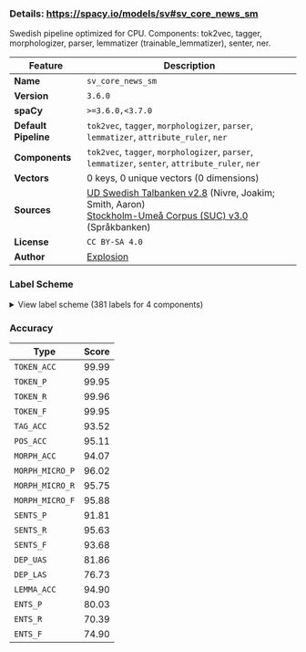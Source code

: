 ### Details: https://spacy.io/models/sv#sv_core_news_sm

Swedish pipeline optimized for CPU. Components: tok2vec, tagger, morphologizer, parser, lemmatizer (trainable_lemmatizer), senter, ner.

| Feature | Description |
| --- | --- |
| **Name** | `sv_core_news_sm` |
| **Version** | `3.6.0` |
| **spaCy** | `>=3.6.0,<3.7.0` |
| **Default Pipeline** | `tok2vec`, `tagger`, `morphologizer`, `parser`, `lemmatizer`, `attribute_ruler`, `ner` |
| **Components** | `tok2vec`, `tagger`, `morphologizer`, `parser`, `lemmatizer`, `senter`, `attribute_ruler`, `ner` |
| **Vectors** | 0 keys, 0 unique vectors (0 dimensions) |
| **Sources** | [UD Swedish Talbanken v2.8](https://github.com/UniversalDependencies/UD_Swedish-Talbanken) (Nivre, Joakim; Smith, Aaron)<br />[Stockholm-Umeå Corpus (SUC) v3.0](https://huggingface.co/datasets/KBLab/sucx3_ner) (Språkbanken) |
| **License** | `CC BY-SA 4.0` |
| **Author** | [Explosion](https://explosion.ai) |

### Label Scheme

<details>

<summary>View label scheme (381 labels for 4 components)</summary>

| Component | Labels |
| --- | --- |
| **`tagger`** | `AB`, `AB\|AN`, `AB\|KOM`, `AB\|POS`, `AB\|SMS`, `AB\|SUV`, `DT\|NEU\|SIN\|DEF`, `DT\|NEU\|SIN\|IND`, `DT\|NEU\|SIN\|IND/DEF`, `DT\|UTR/NEU\|PLU\|DEF`, `DT\|UTR/NEU\|PLU\|IND`, `DT\|UTR/NEU\|PLU\|IND/DEF`, `DT\|UTR/NEU\|SIN/PLU\|IND`, `DT\|UTR/NEU\|SIN\|DEF`, `DT\|UTR/NEU\|SIN\|IND`, `DT\|UTR\|SIN\|DEF`, `DT\|UTR\|SIN\|IND`, `DT\|UTR\|SIN\|IND/DEF`, `HA`, `HD\|NEU\|SIN\|IND`, `HD\|UTR/NEU\|PLU\|IND`, `HD\|UTR\|SIN\|IND`, `HP\|-\|-\|-`, `HP\|NEU\|SIN\|IND`, `HP\|UTR/NEU\|PLU\|IND`, `HP\|UTR\|SIN\|IND`, `HS\|DEF`, `IE`, `IN`, `JJ`, `JJ\|AN`, `JJ\|KOM\|UTR/NEU\|SIN/PLU\|IND/DEF\|NOM`, `JJ\|POS\|MAS\|SIN\|DEF\|GEN`, `JJ\|POS\|MAS\|SIN\|DEF\|NOM`, `JJ\|POS\|NEU\|SIN\|IND/DEF\|NOM`, `JJ\|POS\|NEU\|SIN\|IND\|NOM`, `JJ\|POS\|UTR/NEU\|PLU\|IND/DEF\|GEN`, `JJ\|POS\|UTR/NEU\|PLU\|IND/DEF\|NOM`, `JJ\|POS\|UTR/NEU\|PLU\|IND\|NOM`, `JJ\|POS\|UTR/NEU\|SIN/PLU\|IND/DEF\|NOM`, `JJ\|POS\|UTR/NEU\|SIN\|DEF\|NOM`, `JJ\|POS\|UTR\|-\|-\|SMS`, `JJ\|POS\|UTR\|SIN\|IND/DEF\|NOM`, `JJ\|POS\|UTR\|SIN\|IND\|GEN`, `JJ\|POS\|UTR\|SIN\|IND\|NOM`, `JJ\|SUV\|MAS\|SIN\|DEF\|NOM`, `JJ\|SUV\|UTR/NEU\|PLU\|DEF\|NOM`, `JJ\|SUV\|UTR/NEU\|SIN/PLU\|DEF\|NOM`, `JJ\|SUV\|UTR/NEU\|SIN/PLU\|IND\|NOM`, `KN`, `MAD`, `MID`, `NN`, `NN\|-\|-\|-\|-`, `NN\|AN`, `NN\|NEU\|-\|-\|SMS`, `NN\|NEU\|PLU\|DEF\|GEN`, `NN\|NEU\|PLU\|DEF\|NOM`, `NN\|NEU\|PLU\|IND\|GEN`, `NN\|NEU\|PLU\|IND\|NOM`, `NN\|NEU\|SIN\|DEF\|GEN`, `NN\|NEU\|SIN\|DEF\|NOM`, `NN\|NEU\|SIN\|IND`, `NN\|NEU\|SIN\|IND\|GEN`, `NN\|NEU\|SIN\|IND\|NOM`, `NN\|SMS`, `NN\|UTR\|-\|-\|-`, `NN\|UTR\|-\|-\|SMS`, `NN\|UTR\|PLU\|DEF\|GEN`, `NN\|UTR\|PLU\|DEF\|NOM`, `NN\|UTR\|PLU\|IND\|GEN`, `NN\|UTR\|PLU\|IND\|NOM`, `NN\|UTR\|SIN\|DEF\|GEN`, `NN\|UTR\|SIN\|DEF\|NOM`, `NN\|UTR\|SIN\|IND\|GEN`, `NN\|UTR\|SIN\|IND\|NOM`, `PAD`, `PC\|PRF\|NEU\|SIN\|IND\|NOM`, `PC\|PRF\|UTR/NEU\|PLU\|IND/DEF\|GEN`, `PC\|PRF\|UTR/NEU\|PLU\|IND/DEF\|NOM`, `PC\|PRF\|UTR/NEU\|SIN\|DEF\|NOM`, `PC\|PRF\|UTR\|SIN\|IND\|NOM`, `PC\|PRS\|UTR/NEU\|SIN/PLU\|IND/DEF\|NOM`, `PL`, `PM`, `PM\|GEN`, `PM\|NOM`, `PM\|SMS`, `PN\|MAS\|SIN\|DEF\|SUB/OBJ`, `PN\|NEU\|SIN\|DEF`, `PN\|NEU\|SIN\|DEF\|SUB/OBJ`, `PN\|NEU\|SIN\|IND\|SUB/OBJ`, `PN\|UTR/NEU\|PLU\|DEF\|OBJ`, `PN\|UTR/NEU\|PLU\|DEF\|SUB`, `PN\|UTR/NEU\|PLU\|DEF\|SUB/OBJ`, `PN\|UTR/NEU\|PLU\|IND\|SUB/OBJ`, `PN\|UTR/NEU\|SIN/PLU\|DEF\|OBJ`, `PN\|UTR\|PLU\|DEF\|OBJ`, `PN\|UTR\|PLU\|DEF\|SUB`, `PN\|UTR\|SIN\|DEF\|NOM`, `PN\|UTR\|SIN\|DEF\|OBJ`, `PN\|UTR\|SIN\|DEF\|SUB`, `PN\|UTR\|SIN\|DEF\|SUB/OBJ`, `PN\|UTR\|SIN\|IND\|NOM`, `PN\|UTR\|SIN\|IND\|SUB`, `PN\|UTR\|SIN\|IND\|SUB/OBJ`, `PP`, `PS\|NEU\|SIN\|DEF`, `PS\|UTR/NEU\|PLU\|DEF`, `PS\|UTR/NEU\|SIN/PLU\|DEF`, `PS\|UTR\|SIN\|DEF`, `RG\|NEU\|SIN\|IND\|NOM`, `RG\|NOM`, `RG\|SMS`, `RG\|UTR\|SIN\|IND\|NOM`, `RO\|MAS\|SIN\|IND/DEF\|NOM`, `RO\|NOM`, `SN`, `UO`, `VB\|AN`, `VB\|IMP\|AKT`, `VB\|IMP\|SFO`, `VB\|INF\|AKT`, `VB\|INF\|SFO`, `VB\|KON\|PRS\|AKT`, `VB\|KON\|PRT\|AKT`, `VB\|PRS\|AKT`, `VB\|PRS\|SFO`, `VB\|PRT\|AKT`, `VB\|PRT\|SFO`, `VB\|SUP\|AKT`, `VB\|SUP\|SFO`, `_SP` |
| **`morphologizer`** | `Case=Nom\|Definite=Ind\|Degree=Pos\|Gender=Com\|Number=Sing\|POS=ADJ`, `Case=Nom\|Definite=Ind\|Gender=Com\|Number=Sing\|POS=NOUN`, `POS=ADP`, `Case=Nom\|Definite=Ind\|Gender=Com\|Number=Plur\|POS=NOUN`, `Case=Nom\|Definite=Def\|Gender=Com\|Number=Sing\|POS=NOUN`, `Mood=Ind\|POS=VERB\|Tense=Pres\|VerbForm=Fin\|Voice=Pass`, `POS=PUNCT`, `Definite=Def\|Gender=Neut\|Number=Sing\|POS=PRON\|PronType=Prs`, `Mood=Ind\|POS=VERB\|Tense=Pres\|VerbForm=Fin\|Voice=Act`, `Abbr=Yes\|POS=ADV`, `POS=SCONJ`, `POS=ADV`, `Case=Nom\|Definite=Ind\|Gender=Com\|NumType=Card\|Number=Sing\|POS=NUM`, `Mood=Ind\|POS=AUX\|Tense=Pres\|VerbForm=Fin\|Voice=Act`, `POS=PART`, `POS=VERB\|VerbForm=Inf`, `Definite=Def\|Gender=Com\|Number=Sing\|POS=PRON\|PronType=Prs`, `Number=Plur\|POS=DET\|PronType=Tot`, `Case=Nom\|Definite=Ind\|Gender=Neut\|Number=Sing\|POS=NOUN`, `Case=Nom\|Degree=Pos\|Number=Plur\|POS=ADJ`, `Case=Nom\|Definite=Ind\|Gender=Neut\|Number=Plur\|POS=NOUN`, `POS=CCONJ`, `Definite=Def\|Number=Plur\|POS=DET\|PronType=Art`, `POS=PRON\|PronType=Rel`, `Definite=Def\|Gender=Neut\|Number=Sing\|POS=DET\|PronType=Dem`, `Degree=Pos\|POS=ADV`, `Definite=Def\|Number=Plur\|POS=DET\|PronType=Dem`, `Case=Nom\|Definite=Ind\|Degree=Pos\|Gender=Neut\|Number=Sing\|POS=ADJ`, `Definite=Def\|Gender=Com\|Number=Sing\|POS=DET\|PronType=Art`, `Case=Nom\|Definite=Def\|Degree=Pos\|Gender=Masc\|Number=Sing\|POS=ADJ`, `POS=VERB\|VerbForm=Sup\|Voice=Act`, `Case=Nom\|Definite=Def\|Gender=Neut\|Number=Sing\|POS=NOUN`, `POS=PART\|Polarity=Neg`, `Case=Nom\|Degree=Pos\|POS=ADJ`, `Case=Gen\|Definite=Ind\|Gender=Com\|Number=Plur\|POS=NOUN`, `Degree=Cmp\|POS=ADV`, `POS=VERB\|VerbForm=Inf\|Voice=Pass`, `Case=Nom\|Definite=Ind\|Degree=Pos\|Number=Plur\|POS=ADJ`, `Case=Nom\|Definite=Def\|Gender=Com\|Number=Plur\|POS=NOUN`, `Degree=Sup\|POS=ADV`, `Case=Nom\|NumType=Card\|POS=NUM`, `Abbr=Yes\|POS=NOUN`, `Case=Nom\|Definite=Def\|Degree=Sup\|POS=ADJ`, `Case=Gen\|Definite=Ind\|Gender=Neut\|Number=Sing\|POS=NOUN`, `Mood=Imp\|POS=VERB\|VerbForm=Fin\|Voice=Act`, `POS=VERB\|VerbForm=Inf\|Voice=Act`, `Case=Nom\|Definite=Def\|Gender=Neut\|Number=Plur\|POS=NOUN`, `Mood=Ind\|POS=VERB\|Tense=Pres\|VerbForm=Fin`, `Case=Gen\|Definite=Ind\|Gender=Neut\|Number=Plur\|POS=NOUN`, `POS=AUX\|VerbForm=Inf\|Voice=Act`, `Case=Nom\|Definite=Ind\|Gender=Neut\|Number=Sing\|POS=ADJ\|Tense=Past\|VerbForm=Part`, `Case=Nom\|Definite=Def\|Number=Plur\|POS=PRON\|PronType=Prs`, `Case=Nom\|Number=Plur\|POS=ADJ\|Tense=Past\|VerbForm=Part`, `POS=AUX\|VerbForm=Sup\|Voice=Act`, `Case=Acc\|Definite=Def\|Number=Plur\|POS=PRON\|PronType=Rcp`, `POS=SPACE`, `POS=VERB\|VerbForm=Sup\|Voice=Pass`, `Mood=Ind\|POS=AUX\|Tense=Past\|VerbForm=Fin\|Voice=Act`, `Definite=Def\|Gender=Neut\|Number=Sing\|POS=DET\|PronType=Art`, `Case=Nom\|Definite=Def\|Degree=Pos\|Number=Sing\|POS=ADJ`, `Case=Nom\|Degree=Cmp\|POS=ADJ`, `Definite=Ind\|Number=Sing\|POS=DET\|PronType=Tot`, `Definite=Ind\|Gender=Com\|Number=Sing\|POS=DET\|PronType=Art`, `Case=Nom\|Definite=Ind\|Gender=Com\|Number=Sing\|POS=ADJ\|Tense=Past\|VerbForm=Part`, `Definite=Ind\|POS=DET\|PronType=Ind`, `Case=Nom\|Definite=Def\|Number=Sing\|POS=ADJ\|Tense=Past\|VerbForm=Part`, `Case=Nom\|POS=ADJ\|Tense=Pres\|VerbForm=Part`, `Definite=Ind\|Gender=Com\|Number=Sing\|POS=DET\|PronType=Ind`, `Definite=Def\|Gender=Neut\|Number=Sing\|POS=PRON\|PronType=Dem`, `Definite=Ind\|Gender=Neut\|Number=Sing\|POS=DET\|PronType=Art`, `Mood=Ind\|POS=VERB\|Tense=Past\|VerbForm=Fin\|Voice=Act`, `Case=Acc\|Definite=Def\|Gender=Com\|Number=Sing\|POS=PRON\|PronType=Prs`, `Definite=Ind\|Gender=Neut\|Number=Sing\|POS=PRON\|PronType=Int`, `Definite=Def\|Gender=Com\|Number=Sing\|POS=PRON\|Poss=Yes\|PronType=Prs`, `Definite=Def\|Gender=Neut\|Number=Sing\|POS=PRON\|Poss=Yes\|PronType=Prs`, `Case=Nom\|Definite=Def\|Gender=Com\|Number=Sing\|POS=PRON\|PronType=Prs`, `Definite=Def\|Number=Plur\|POS=PRON\|PronType=Dem`, `Definite=Def\|Number=Plur\|POS=PRON\|Poss=Yes\|PronType=Prs`, `Case=Acc\|Definite=Def\|Number=Plur\|POS=PRON\|PronType=Prs`, `Case=Nom\|Definite=Def\|Degree=Sup\|Number=Plur\|POS=ADJ`, `Case=Nom\|Degree=Pos\|Gender=Com\|Number=Sing\|POS=ADJ`, `Gender=Com\|Number=Sing\|POS=DET\|PronType=Tot`, `Definite=Def\|Gender=Com\|Number=Sing\|POS=DET\|PronType=Dem`, `Case=Gen\|Definite=Ind\|Gender=Com\|Number=Sing\|POS=NOUN`, `POS=NOUN`, `Case=Nom\|POS=ADJ`, `Case=Nom\|Definite=Ind\|Gender=Com\|Number=Sing\|POS=PRON\|PronType=Ind`, `Definite=Ind\|Gender=Neut\|Number=Sing\|POS=PRON\|PronType=Ind`, `Definite=Ind\|Number=Plur\|POS=PRON\|PronType=Tot`, `Definite=Ind\|Gender=Neut\|Number=Sing\|POS=DET\|PronType=Ind`, `Definite=Ind\|Number=Plur\|POS=PRON\|PronType=Ind`, `Definite=Def\|POS=PRON\|Poss=Yes\|PronType=Ind`, `Case=Gen\|Definite=Def\|Gender=Neut\|Number=Sing\|POS=NOUN`, `Gender=Com\|POS=NOUN`, `Definite=Ind\|Gender=Neut\|Number=Sing\|POS=PRON\|PronType=Tot`, `Case=Gen\|Definite=Def\|Gender=Com\|Number=Sing\|POS=NOUN`, `Case=Acc\|Definite=Def\|POS=PRON\|PronType=Prs`, `Definite=Def\|POS=PRON\|Poss=Yes\|PronType=Prs`, `Case=Nom\|POS=PROPN`, `Case=Nom\|Number=Plur\|POS=VERB\|Tense=Past\|VerbForm=Part`, `Case=Nom\|Definite=Def\|Gender=Com\|Number=Plur\|POS=PRON\|PronType=Prs`, `Definite=Def\|Number=Plur\|POS=DET\|PronType=Prs`, `Case=Gen\|Number=Plur\|POS=ADJ\|Tense=Past\|VerbForm=Part`, `Case=Acc\|Definite=Def\|Gender=Com\|Number=Plur\|POS=PRON\|PronType=Prs`, `Definite=Ind\|Number=Plur\|POS=PRON\|PronType=Rel`, `Mood=Ind\|POS=VERB\|Tense=Past\|VerbForm=Fin`, `Definite=Ind\|Number=Plur\|POS=PRON\|PronType=Int`, `Number=Plur\|POS=DET\|PronType=Ind`, `Case=Gen\|POS=PROPN`, `POS=PROPN`, `Definite=Ind\|Gender=Com\|Number=Sing\|POS=DET\|PronType=Int`, `Definite=Ind\|Gender=Com\|Number=Sing\|POS=PRON\|PronType=Tot`, `Gender=Neut\|POS=NOUN`, `Case=Gen\|Definite=Def\|Gender=Com\|Number=Plur\|POS=NOUN`, `Definite=Ind\|Number=Plur\|POS=DET\|PronType=Int`, `Definite=Ind\|Gender=Com\|Number=Sing\|POS=DET\|PronType=Neg`, `POS=VERB\|VerbForm=Sup`, `Case=Gen\|Definite=Def\|Gender=Neut\|Number=Plur\|POS=NOUN`, `Mood=Ind\|POS=VERB\|Tense=Past\|VerbForm=Fin\|Voice=Pass`, `Case=Nom\|Definite=Ind\|Gender=Neut\|NumType=Card\|Number=Sing\|POS=NUM`, `Foreign=Yes\|POS=NOUN`, `Foreign=Yes\|POS=ADJ`, `Definite=Def\|Gender=Neut\|Number=Sing\|POS=PRON\|PronType=Ind`, `Definite=Ind\|Number=Plur\|POS=DET\|PronType=Ind`, `POS=SYM`, `Case=Nom\|Degree=Pos\|Gender=Neut\|Number=Sing\|POS=ADJ`, `Definite=Def\|Number=Sing\|POS=DET\|PronType=Tot`, `Definite=Ind\|Gender=Com\|Number=Sing\|POS=PRON\|PronType=Ind`, `Definite=Ind\|Gender=Neut\|Number=Sing\|POS=DET\|PronType=Int`, `Case=Nom\|Definite=Ind\|Degree=Sup\|POS=ADJ`, `Definite=Def\|Gender=Com\|Number=Sing\|POS=PRON\|PronType=Dem`, `Definite=Ind\|Gender=Com\|Number=Sing\|POS=PRON\|PronType=Neg`, `Mood=Sub\|POS=AUX\|Tense=Past\|VerbForm=Fin\|Voice=Act`, `Degree=Pos\|Gender=Com\|POS=ADJ`, `Definite=Def\|Gender=Com\|Number=Sing\|POS=PRON\|PronType=Ind`, `Case=Nom\|Definite=Ind\|Gender=Com\|Number=Sing\|POS=VERB\|Tense=Past\|VerbForm=Part`, `Case=Nom\|Definite=Ind\|Gender=Neut\|Number=Sing\|POS=VERB\|Tense=Past\|VerbForm=Part`, `Definite=Def\|Number=Plur\|POS=PRON\|PronType=Ind`, `Definite=Ind\|Gender=Neut\|Number=Sing\|POS=PRON\|PronType=Prs`, `Definite=Ind\|POS=DET\|PronType=Prs`, `Definite=Def\|Gender=Neut\|Number=Sing\|POS=DET\|PronType=Prs`, `Definite=Def\|POS=PRON\|Poss=Yes\|PronType=Rel`, `Case=Gen\|Degree=Pos\|Number=Plur\|POS=ADJ`, `Definite=Def\|Number=Plur\|POS=PRON\|Poss=Yes\|PronType=Ind`, `Definite=Def\|Gender=Com\|Number=Sing\|POS=DET\|PronType=Prs`, `Abbr=Yes\|POS=ADJ`, `Definite=Ind\|Gender=Neut\|Number=Sing\|POS=PRON\|PronType=Rel`, `Definite=Ind\|Gender=Com\|Number=Sing\|POS=PRON\|PronType=Rel`, `NumType=Card\|POS=NUM`, `POS=INTJ`, `Definite=Ind\|Gender=Com\|Number=Sing\|POS=PRON\|PronType=Int`, `Degree=Sup\|POS=ADV\|Polarity=Neg`, `Definite=Ind\|Gender=Com\|Number=Sing\|POS=DET\|PronType=Tot`, `Definite=Ind\|Gender=Com\|Number=Sing\|POS=PRON\|PronType=Prs`, `Definite=Def\|POS=PRON\|Poss=Yes\|PronType=Int`, `POS=ADV\|Polarity=Neg`, `Definite=Ind\|Number=Sing\|POS=DET\|PronType=Ind`, `POS=ADJ`, `Case=Nom\|Definite=Ind\|Gender=Com\|Number=Sing\|POS=PRON\|PronType=Prs`, `Case=Gen\|Definite=Def\|Degree=Pos\|Gender=Masc\|Number=Sing\|POS=ADJ`, `Definite=Ind\|Gender=Neut\|Number=Sing\|POS=NOUN`, `Case=Nom\|Definite=Def\|Gender=Com\|Number=Sing\|POS=PRON\|PronType=Tot`, `Gender=Neut\|Number=Sing\|POS=DET\|PronType=Tot`, `Definite=Ind\|Gender=Neut\|Number=Sing\|POS=PRON\|PronType=Neg`, `Case=Nom\|Gender=Masc\|Number=Sing\|POS=ADJ`, `Definite=Ind\|Number=Plur\|POS=DET\|PronType=Neg`, `Case=Nom\|Definite=Def\|Degree=Sup\|Gender=Masc\|Number=Sing\|POS=ADJ`, `Definite=Def\|Gender=Masc\|Number=Sing\|POS=PRON\|PronType=Dem`, `Definite=Def\|Gender=Neut\|Number=Sing\|POS=PRON\|PronType=Tot`, `Definite=Ind\|Gender=Neut\|Number=Sing\|POS=DET\|PronType=Neg`, `Gender=Com\|Number=Sing\|POS=DET\|PronType=Prs`, `Mood=Imp\|POS=VERB\|VerbForm=Fin\|Voice=Pass`, `Case=Nom\|Definite=Def\|Number=Plur\|POS=PRON\|PronType=Ind`, `Case=Acc\|Definite=Def\|POS=PRON\|PronType=Ind`, `Foreign=Yes\|POS=ADP`, `Definite=Ind\|Gender=Com\|Number=Sing\|POS=DET\|PronType=Prs`, `Definite=Def\|POS=PRON\|Poss=Yes\|PronType=Dem`, `Abbr=Yes\|Mood=Imp\|POS=VERB\|VerbForm=Fin\|Voice=Act`, `Mood=Sub\|POS=VERB\|Tense=Pres\|VerbForm=Fin\|Voice=Act`, `Case=Nom\|Definite=Ind\|Gender=Com\|Number=Sing\|POS=PRON\|PronType=Rel`, `Foreign=Yes\|POS=CCONJ`, `POS=DET\|PronType=Art`, `Definite=Ind\|Number=Sing\|POS=DET\|PronType=Prs`, `Definite=Ind\|Number=Plur\|POS=DET\|PronType=Tot`, `Case=Nom\|Definite=Def\|Gender=Com\|Number=Sing\|POS=PRON\|PronType=Ind`, `Case=Nom\|Definite=Def\|Number=Plur\|POS=PRON\|PronType=Rel`, `Case=Acc\|Definite=Def\|Number=Plur\|POS=PRON\|PronType=Tot`, `Definite=Def\|Number=Plur\|POS=PRON\|PronType=Prs`, `Case=Gen\|Definite=Ind\|Degree=Pos\|Gender=Com\|Number=Sing\|POS=ADJ`, `Definite=Def\|Number=Plur\|POS=PRON\|PronType=Tot`, `Degree=Pos\|POS=ADV\|Polarity=Neg`, `Mood=Sub\|POS=VERB\|Tense=Past\|VerbForm=Fin\|Voice=Act`, `POS=PRON\|PronType=Ind`, `Definite=Ind\|POS=DET\|PronType=Neg`, `Definite=Ind\|Number=Plur\|POS=PRON\|PronType=Neg`, `POS=CCONJ\|Polarity=Neg`, `Case=Nom\|Gender=Masc\|Number=Sing\|POS=NOUN`, `Case=Acc\|Gender=Fem\|Number=Sing\|POS=NOUN`, `Case=Nom\|Definite=Def\|Number=Plur\|POS=PRON\|PronType=Tot`, `Definite=Def\|Number=Plur\|POS=DET\|PronType=Tot`, `Mood=Imp\|POS=AUX\|VerbForm=Fin\|Voice=Act`, `Foreign=Yes\|POS=ADV`, `Definite=Def\|POS=PRON\|Poss=Yes\|PronType=Rcp`, `Case=Acc\|Definite=Def\|POS=PRON\|Polarity=Neg\|PronType=Ind` |
| **`parser`** | `ROOT`, `acl`, `acl:cleft`, `acl:relcl`, `advcl`, `advmod`, `amod`, `appos`, `aux`, `aux:pass`, `case`, `cc`, `ccomp`, `compound:prt`, `conj`, `cop`, `csubj`, `dep`, `det`, `dislocated`, `expl`, `fixed`, `flat:name`, `iobj`, `mark`, `nmod`, `nmod:poss`, `nsubj`, `nsubj:pass`, `nummod`, `obj`, `obl`, `obl:agent`, `parataxis`, `punct`, `xcomp` |
| **`ner`** | `EVN`, `LOC`, `MSR`, `OBJ`, `ORG`, `PRS`, `TME`, `WRK` |

</details>

### Accuracy

| Type | Score |
| --- | --- |
| `TOKEN_ACC` | 99.99 |
| `TOKEN_P` | 99.95 |
| `TOKEN_R` | 99.96 |
| `TOKEN_F` | 99.95 |
| `TAG_ACC` | 93.52 |
| `POS_ACC` | 95.11 |
| `MORPH_ACC` | 94.07 |
| `MORPH_MICRO_P` | 96.02 |
| `MORPH_MICRO_R` | 95.75 |
| `MORPH_MICRO_F` | 95.88 |
| `SENTS_P` | 91.81 |
| `SENTS_R` | 95.63 |
| `SENTS_F` | 93.68 |
| `DEP_UAS` | 81.86 |
| `DEP_LAS` | 76.73 |
| `LEMMA_ACC` | 94.90 |
| `ENTS_P` | 80.03 |
| `ENTS_R` | 70.39 |
| `ENTS_F` | 74.90 |
